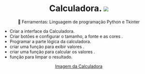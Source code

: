 <h1 align="center"> Calculadora.  <img src="https://img.shields.io/github/license/RAFAELSILVASALES/Calculadora_Python"></h1>

<p align="center">  🚀 Ferramentas: Linguagem de programação Python e Tkinter</p>

<div>
  <ul> 
    <li> Criar a interface da Calculadora. <li>
     Criar botões e configurar o tamanho, a fonte e as cores .
    <li>Programar a parte lógica da calculadora.  </li>
   <li> criar uma função para exibir valores . <li>
   criar uma função para calcular os valores . 
    <li>função para limpar o resultado. </l1>
  </ul>
  </div>
  <p align="center">  <a href="https://github.com/RAFAELSILVASALES/Calculadora_Python/blob/main/cal.png?raw=true">Imagem da Calculadora<a/></p>
